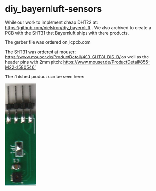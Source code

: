 # diy_bayernluft-sensors

While our work to implement cheap DHT22 at: https://github.com/nielstron/diy_bayernluft . We also archived to create a PCB with the SHT31 that Bayernluft ships with there products.

The gerber file was ordered on jlcpcb.com

The SHT31 was ordered at mouser: https://www.mouser.de/ProductDetail/403-SHT31-DIS-B/
as well as the header pins with 2mm pitch: https://www.mouser.de/ProductDetail/855-M22-2580546/

The finished product can be seen here:

![soldered PCB](pcb.png)
